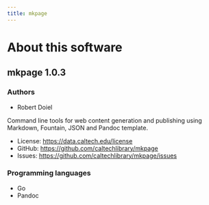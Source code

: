 ```yaml
---
title: mkpage
---
```


About this software
===================

mkpage 1.0.3
----------------

### Authors

- Robert Doiel

Command line tools for web content generation and publishing using
Markdown, Fountain, JSON and Pandoc template.


- License: https://data.caltech.edu/license
- GitHub: https://github.com/caltechlibrary/mkpage
- Issues: https://github.com/caltechlibrary/mkpage/issues


### Programming languages

- Go
- Pandoc


